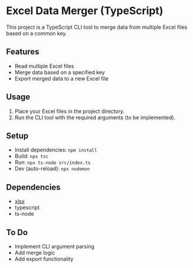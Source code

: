 # Excel Data Merger (TypeScript)

This project is a TypeScript CLI tool to merge data from multiple Excel files based on a common key.

## Features
- Read multiple Excel files
- Merge data based on a specified key
- Export merged data to a new Excel file

## Usage
1. Place your Excel files in the project directory.
2. Run the CLI tool with the required arguments (to be implemented).

## Setup
- Install dependencies: `npm install`
- Build: `npx tsc`
- Run: `npx ts-node src/index.ts`
- Dev (auto-reload): `npx nodemon`

## Dependencies
- [xlsx](https://www.npmjs.com/package/xlsx)
- typescript
- ts-node

## To Do
- Implement CLI argument parsing
- Add merge logic
- Add export functionality
